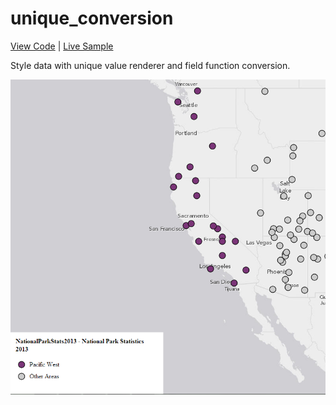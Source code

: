 # unique_conversion

[View Code](index.html) | [Live Sample](https://esri.github.io/visualization-js/unique_conversion)

Style data with unique value renderer and field function conversion.

[![](thumbnail.png)](https://esri.github.io/visualization-js/unique_conversion)
